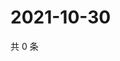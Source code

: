 # 2021-10-30

共 0 条

<!-- BEGIN WEIBO -->
<!-- 最后更新时间 Sat Oct 30 2021 02:10:18 GMT+0800 (China Standard Time) -->

<!-- END WEIBO -->
